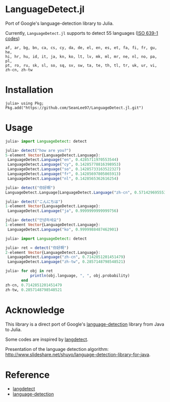 # LanguageDetect.jl

Port of Google's language-detection library to Julia.


Currently, `LanguageDetect.jl` supports to detect 55 languages ([ISO 639-1 codes](https://en.wikipedia.org/wiki/List_of_ISO_639-1_codes))

```
af, ar, bg, bn, ca, cs, cy, da, de, el, en, es, et, fa, fi, fr, gu, he,
hi, hr, hu, id, it, ja, kn, ko, lt, lv, mk, ml, mr, ne, nl, no, pa, pl,
pt, ro, ru, sk, sl, so, sq, sv, sw, ta, te, th, tl, tr, uk, ur, vi, zh-cn, zh-tw
```

# Installation

```
julia> using Pkg; Pkg.add("https://github.com/SeanLee97/LanguageDetect.jl.git")
```


# Usage

```julia
julia> import LanguageDetect: detect

julia> detect("how are you?")
5-element Vector{LanguageDetect.Language}:
 LanguageDetect.Language("en", 0.4285711970553544)
 LanguageDetect.Language("cy", 0.14285778816398953)
 LanguageDetect.Language("so", 0.14285733163522327)
 LanguageDetect.Language("fr", 0.14285697805865913)
 LanguageDetect.Language("nl", 0.1428565362616254)

julia> detect("你好啊")
LanguageDetect.Language[LanguageDetect.Language("zh-cn", 0.5714296955539807), LanguageDetect.Language("zh-tw", 0.42857030110045014)]

julia> detect("こんにちは")
1-element Vector{LanguageDetect.Language}:
 LanguageDetect.Language("ja", 0.9999999999999756)

julia> detect("안녕하세요")
1-element Vector{LanguageDetect.Language}:
 LanguageDetect.Language("ko", 0.9999988487462901)
```


```julia
julia> import LanguageDetect: detect

julia> ret = detect("你好啊")
2-element Vector{LanguageDetect.Language}:
 LanguageDetect.Language("zh-cn", 0.7142851201451479)
 LanguageDetect.Language("zh-tw", 0.2857148798548521)

julia> for obj in ret
           println(obj.language, ", ", obj.probability)
       end
zh-cn, 0.7142851201451479
zh-tw, 0.2857148798548521
```

# Acknowledge

This library is a direct port of Google's [language-detection](https://code.google.com/archive/p/language-detection/) library from Java to Julia.

Some codes are inspired by [langdetect](https://github.com/Mimino666/LanguageDetect).

Presentation of the language detection algorithm: http://www.slideshare.net/shuyo/language-detection-library-for-java.


# Reference

- [langdetect](https://github.com/Mimino666/LanguageDetect)
- [language-detection](https://code.google.com/archive/p/language-detection/)
